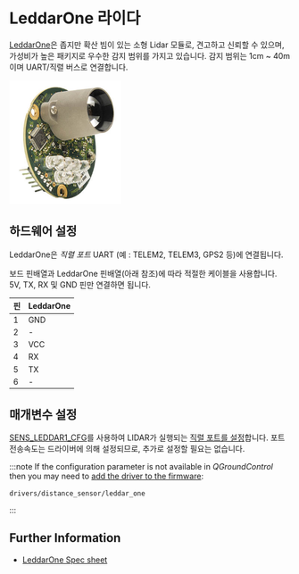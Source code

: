# LeddarOne 라이다

[ LeddarOne](https://leddartech.com/solutions/leddarone/)은 좁지만 확산 빔이 있는 소형 Lidar 모듈로, 견고하고 신뢰할 수 있으며, 가성비가 높은 패키지로 우수한 감지 범위를 가지고 있습니다. 감지 범위는 1cm ~ 40m이며 UART/직렬 버스로 연결합니다.

<img src="../../assets/hardware/sensors/leddar_one.jpg" alt="LeddarOne Lidar rangefinder" width="200px" />

## 하드웨어 설정

LeddarOne은 *직렬 포트* UART (예 : TELEM2, TELEM3, GPS2 등)에 연결됩니다.

보드 핀배열과 LeddarOne 핀배열(아래 참조)에 따라 적절한 케이블을 사용합니다. 5V, TX, RX 및 GND 핀만 연결하면 됩니다.

| 핀 | LeddarOne |
| - | --------- |
| 1 | GND       |
| 2 | -         |
| 3 | VCC       |
| 4 | RX        |
| 5 | TX        |
| 6 | -         |

## 매개변수 설정

[SENS_LEDDAR1_CFG](../advanced_config/parameter_reference.md#SENS_LEDDAR1_CFG)를 사용하여 LIDAR가 실행되는 [직렬 포트를 설정](../peripherals/serial_configuration.md)합니다. 포트 전송속도는 드라이버에 의해 설정되므로, 추가로 설정할 필요는 없습니다.

:::note
If the configuration parameter is not available in *QGroundControl* then you may need to [add the driver to the firmware](../peripherals/serial_configuration.md#parameter_not_in_firmware):

    drivers/distance_sensor/leddar_one
    

:::

## Further Information

* [LeddarOne Spec sheet](https://leddartech.com/app/uploads/dlm_uploads/2017/05/Spec-Sheets-LeddarOne-27octobre2017-web.pdf)